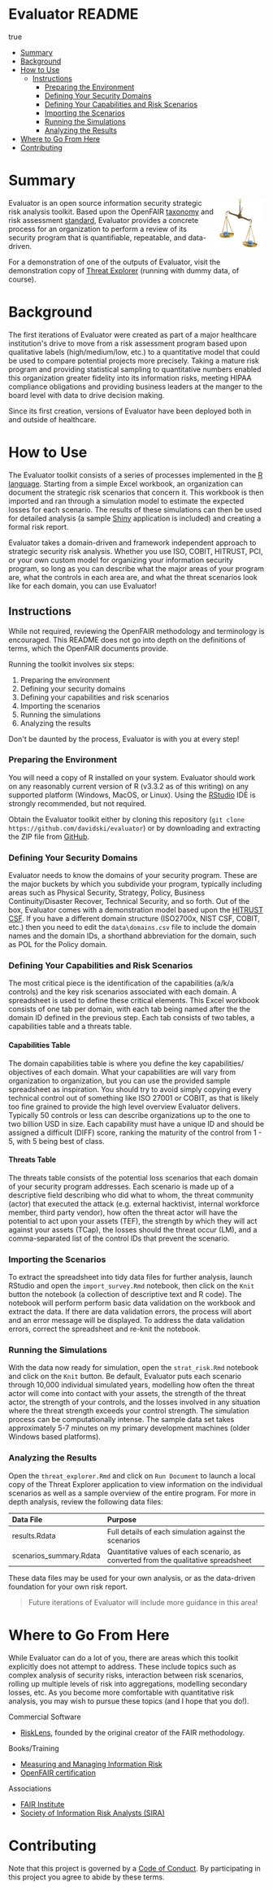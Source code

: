 Evaluator README
================
true

-   [Summary](#summary)
-   [Background](#background)
-   [How to Use](#how-to-use)
    -   [Instructions](#instructions)
        -   [Preparing the Environment](#preparing-the-environment)
        -   [Defining Your Security Domains](#defining-your-security-domains)
        -   [Defining Your Capabilities and Risk Scenarios](#defining-your-capabilities-and-risk-scenarios)
        -   [Importing the Scenarios](#importing-the-scenarios)
        -   [Running the Simulations](#running-the-simulations)
        -   [Analyzing the Results](#analyzing-the-results)
-   [Where to Go From Here](#where-to-go-from-here)
-   [Contributing](#contributing)

Summary
=======

<img alt="Evaluator Logo" title="Evaluator" src="img/evaluator_logo.jpg" 
style="float:right;width:100px;"/>

Evaluator is an open source information security strategic risk analysis toolkit. Based upon the OpenFAIR [taxonomy](https://www2.opengroup.org/ogsys/catalog/C13K) and risk assessment [standard](https://www2.opengroup.org/ogsys/catalog/C13G), Evaluator provides a concrete process for an organization to perform a review of its security program that is quantifiable, repeatable, and data-driven.

For a demonstration of one of the outputs of Evaluator, visit the demonstration copy of [Threat Explorer](https://davidski.shinyapps.io/threat_explorer) (running with dummy data, of course).

Background
==========

The first iterations of Evaluator were created as part of a major healthcare institution's drive to move from a risk assessment program based upon qualitative labels (high/medium/low, etc.) to a quantitative model that could be used to compare potential projects more precisely. Taking a mature risk program and providing statistical sampling to quantitative numbers enabled this organization greater fidelity into its information risks, meeting HIPAA compliance obligations and providing business leaders at the manger to the board level with data to drive decision making.

Since its first creation, versions of Evaluator have been deployed both in and outside of healthcare.

How to Use
==========

The Evaluator toolkit consists of a series of processes implemented in the [R language](https://www.r-project.org/). Starting from a simple Excel workbook, an organization can document the strategic risk scenarios that concern it. This workbook is then imported and ran through a simulation model to estimate the expected losses for each scenario. The results of these simulations can then be used for detailed analysis (a sample [Shiny](https://shiny.rstudio.com/) application is included) and creating a formal risk report.

Evaluator takes a domain-driven and framework independent approach to strategic security risk analysis. Whether you use ISO, COBIT, HITRUST, PCI, or your own custom model for organizing your information security program, so long as you can describe what the major areas of your program are, what the controls in each area are, and what the threat scenarios look like for each domain, you can use Evaluator!

Instructions
------------

While not required, reviewing the OpenFAIR methodology and terminology is encouraged. This README does not go into depth on the definitions of terms, which the OpenFAIR documents provide.

Running the toolkit involves six steps:

1.  Preparing the environment
2.  Defining your security domains
3.  Defining your capabilities and risk scenarios
4.  Importing the scenarios
5.  Running the simulations
6.  Analyzing the results

Don't be daunted by the process, Evaluator is with you at every step!

### Preparing the Environment

You will need a copy of R installed on your system. Evaluator should work on any reasonably current version of R (v3.3.2 as of this writing) on any supported platform (Windows, MacOS, or Linux). Using the [RStudio](https://www.rstudio.com/) IDE is strongly recommended, but not required.

Obtain the Evaluator toolkit either by cloning this repository (`git clone https://github.com/davidski/evaluator`) or by downloading and extracting the ZIP file from [GitHub](https://github.com/davidski/evaluator/archive/master.zip).

### Defining Your Security Domains

Evaluator needs to know the domains of your security program. These are the major buckets by which you subdivide your program, typically including areas such as Physical Security, Strategy, Policy, Business Continuity/Disaster Recover, Technical Security, and so forth. Out of the box, Evaluator comes with a demonstration model based upon the [HITRUST CSF](https://hitrustalliance.net/hitrust-csf/). If you have a different domain structure (ISO2700x, NIST CSF, COBIT, etc.) then you need to edit the `data\domains.csv` file to include the domain names and the domain IDs, a shorthand abbreviation for the domain, such as POL for the Policy domain.

### Defining Your Capabilities and Risk Scenarios

The most critical piece is the identification of the capabilities (a/k/a controls) and the key risk scenarios associated with each domain. A spreadsheet is used to define these critical elements. This Excel workbook consists of one tab per domain, with each tab being named after the the domain ID defined in the previous step. Each tab consists of two tables, a capabilities table and a threats table.

#### Capabilities Table

The domain capabilities table is where you define the key capabilities/ objectives of each domain. What your capabilities are will vary from organization to organization, but you can use the provided sample spreadsheet as inspiration. You should try to avoid simply copying every technical control out of something like ISO 27001 or COBIT, as that is likely too fine grained to provide the high level overview Evaluator delivers. Typically 50 controls or less can describe organizations up to the one to two billion USD in size. Each capability must have a unique ID and should be assigned a difficult (DIFF) score, ranking the maturity of the control from 1 - 5, with 5 being best of class.

#### Threats Table

The threats table consists of the potential loss scenarios that each domain of your security program addresses. Each scenario is made up of a descriptive field describing who did what to whom, the threat community (actor) that executed the attack (e.g. external hacktivist, internal workforce member, third party vendor), how often the threat actor will have the potential to act upon your assets (TEF), the strength by which they will act against your assets (TCap), the losses should the threat occur (LM), and a comma-separated list of the control IDs that prevent the scenario.

### Importing the Scenarios

To extract the spreadsheet into tidy data files for further analysis, launch RStudio and open the `import_survey.Rmd` notebook, then click on the `Knit` button the notebook (a collection of descriptive text and R code). The notebook will perform perform basic data validation on the workbook and extract the data. If there are data validation errors, the process will abort and an error message will be displayed. To address the data validation errors, correct the spreadsheet and re-knit the notebook.

### Running the Simulations

With the data now ready for simulation, open the `strat_risk.Rmd` notebook and click on the `Knit` button. Be default, Evaluator puts each scenario through 10,000 individual simulated years, modelling how often the threat actor will come into contact with your assets, the strength of the threat actor, the strength of your controls, and the losses involved in any situation where the threat strength exceeds your control strength. The simulation process can be computationally intense. The sample data set takes approximately 5-7 minutes on my primary development machines (older Windows based platforms).

### Analyzing the Results

Open the `threat_explorer.Rmd` and click on `Run Document` to launch a local copy of the Threat Explorer application to view information on the individual scenarios as well as a sample overview of the entire program. For more in depth analysis, review the following data files:

| Data File                | Purpose                                                                             |
|:-------------------------|:------------------------------------------------------------------------------------|
| results.Rdata            | Full details of each simulation against the scenarios                               |
| scenarios\_summary.Rdata | Quantitative values of each scenario, as converted from the qualitative spreadsheet |

These data files may be used for your own analysis, or as the data-driven foundation for your own risk report.

> Future iterations of Evaluator will include more guidance in this area!

Where to Go From Here
=====================

While Evaluator can do a lot of you, there are areas which this toolkit explicitly does not attempt to address. These include topics such as complex analysis of security risks, interaction between risk scenarios, rolling up multiple levels of risk into aggregations, modelling secondary losses, etc. As you become more comfortable with quantitative risk analysis, you may wish to pursue these topics (and I hope that you do!).

Commercial Software

-   [RiskLens](http://www.risklens.com/), founded by the original creator of the FAIR methodology.

Books/Training

-   [Measuring and Managing Information Risk](https://smile.amazon.com/gp/product/0124202314)
-   [OpenFAIR certification](http://www.opengroup.org/certifications/openfair)

Associations

-   [FAIR Institute](http://www.fairinstitute.org/)
-   [Society of Information Risk Analysts (SIRA)](https://www.societyinforisk.org/)

Contributing
============

Note that this project is governed by a [Code of Conduct](./CODE_OF_CONDUCT.md). By participating in this project you agree to abide by these terms.
